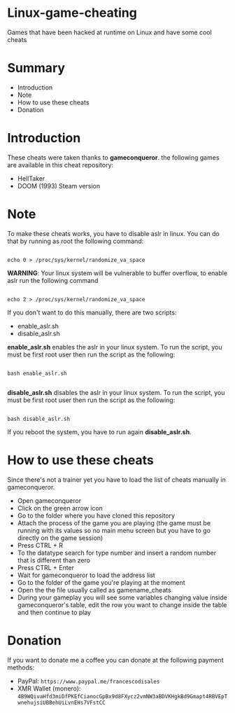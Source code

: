 # Linux-game-cheating
Games that have been hacked at runtime on Linux and have some cool cheats

# Summary
* Introduction
* Note
* How to use these cheats
* Donation

# Introduction

These cheats were taken thanks to **gameconqueror**. the following games are available in this cheat repository:

* HellTaker
* DOOM (1993) Steam version

# Note

To make these cheats works, you have to disable aslr in linux. You can do that by running as root the following command:

```

echo 0 > /proc/sys/kernel/randomize_va_space

```

**WARNING**: Your linux system will be vulnerable to buffer overflow, to enable aslr run the following command

```

echo 2 > /proc/sys/kernel/randomize_va_space

```

If you don't want to do this manually, there are two scripts:

* enable_aslr.sh
* disable_aslr.sh

**enable_aslr.sh** enables the aslr in your linux system. To run the script, you must be first root user then run the script as the following:

```

bash enable_aslr.sh


```

**disable_aslr.sh** disables the aslr in your linux system. To run the script, you must be first root user then run the script as the following:

```

bash disable_aslr.sh

```

If you reboot the system, you have to run again **disable_aslr.sh**.

# How to use these cheats

Since there's not a trainer yet you have to load the list of cheats manually in gameconqueror.
* Open gameconqueror
* Click on the green arrow icon
* Go to the folder where you have cloned this repository
* Attach the process of the game you are playing (the game must be running with its values so no main menu screen but you have to go directly on the game session)
* Press CTRL + R
* To the datatype search for type number and insert a random number that is different than zero
* Press CTRL + Enter
* Wait for gameconqueror to load the address list
* Go to the folder of the game you're playing at the moment
* Open the the file usually called as gamename_cheats
* During your gameplay you will see some variables changing value inside gameconqueror's table, edit the row you want to change inside the table and then continue to play


# Donation

If you want to donate me a coffee you can donate at the following payment methods:

* PayPal:  ```https://www.paypal.me/francescodisales```
* XMR Wallet (monero): ```4B9WQivaHfd3miDfPKEfCianocGpBx9d8FXycz2vmNW3aBDVKHgkBd9Gmapt4RBVEpTwnehujsiUBBehUiLvnEHs7VFstCC```



